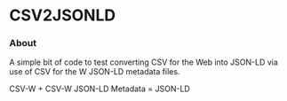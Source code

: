 # CSV2JSONLD

### About
A simple bit of code to test converting CSV for the Web into JSON-LD via use of
CSV for the W JSON-LD metadata files.

CSV-W + CSV-W JSON-LD Metadata = JSON-LD


